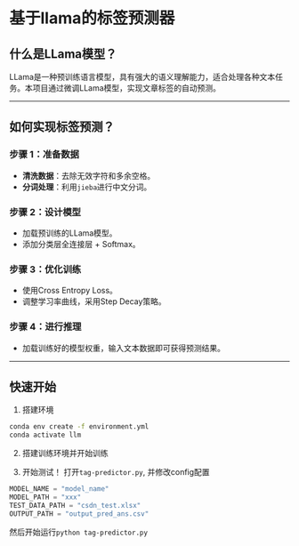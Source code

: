 # 基于llama的标签预测器

## 什么是LLama模型？  
LLama是一种预训练语言模型，具有强大的语义理解能力，适合处理各种文本任务。本项目通过微调LLama模型，实现文章标签的自动预测。  

---

## 如何实现标签预测？  
### 步骤 1：准备数据  
- **清洗数据**：去除无效字符和多余空格。  
- **分词处理**：利用`jieba`进行中文分词。  

### 步骤 2：设计模型  
- 加载预训练的LLama模型。  
- 添加分类层全连接层 + Softmax。  

### 步骤 3：优化训练  
- 使用Cross Entropy Loss。  
- 调整学习率曲线，采用Step Decay策略。  

### 步骤 4：进行推理  
- 加载训练好的模型权重，输入文本数据即可获得预测结果。  

---

## 快速开始
1. 搭建环境
```bash  
conda env create -f environment.yml
conda activate llm
```
2. 搭建训练环境并开始训练

3. 开始测试！
打开`tag-predictor.py`, 并修改config配置
```python
MODEL_NAME = "model_name"
MODEL_PATH = "xxx"
TEST_DATA_PATH = "csdn_test.xlsx"
OUTPUT_PATH = "output_pred_ans.csv"
```
然后开始运行`python tag-predictor.py`
